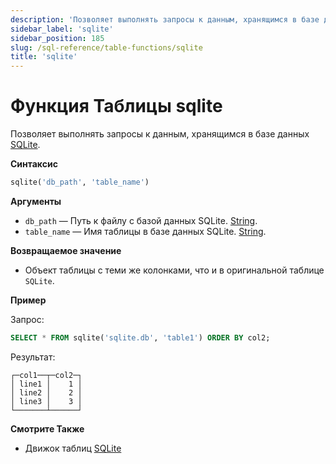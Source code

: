 ```yaml
---
description: 'Позволяет выполнять запросы к данным, хранящимся в базе данных SQLite.'
sidebar_label: 'sqlite'
sidebar_position: 185
slug: /sql-reference/table-functions/sqlite
title: 'sqlite'
---
```



# Функция Таблицы sqlite

Позволяет выполнять запросы к данным, хранящимся в базе данных [SQLite](../../engines/database-engines/sqlite.md).

**Синтаксис**

```sql
sqlite('db_path', 'table_name')
```

**Аргументы**

- `db_path` — Путь к файлу с базой данных SQLite. [String](../../sql-reference/data-types/string.md).
- `table_name` — Имя таблицы в базе данных SQLite. [String](../../sql-reference/data-types/string.md).

**Возвращаемое значение**

- Объект таблицы с теми же колонками, что и в оригинальной таблице `SQLite`.

**Пример**

Запрос:

```sql
SELECT * FROM sqlite('sqlite.db', 'table1') ORDER BY col2;
```

Результат:

```text
┌─col1──┬─col2─┐
│ line1 │    1 │
│ line2 │    2 │
│ line3 │    3 │
└───────┴──────┘
```

**Смотрите Также**

- Движок таблиц [SQLite](../../engines/table-engines/integrations/sqlite.md)
